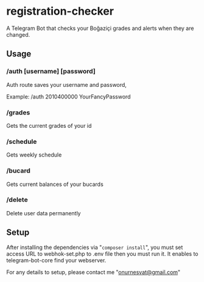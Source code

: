 # registration-checker

A Telegram Bot that checks your Boğaziçi grades and alerts when they are changed.

## Usage

### /auth [username] [password]

Auth route saves your username and password,

Example: /auth 2010400000 YourFancyPassword

### /grades

Gets the current grades of your id

### /schedule

Gets weekly schedule

### /bucard

Gets current balances of your bucards

### /delete

Delete user data permanently


## Setup

After installing the dependencies via "`composer install`", you must set access URL to webhok-set.php to .env file then you must run it. It enables to telegram-bot-core find your webserver.

For any details to setup, please contact me "onurnesvat@gmail.com"